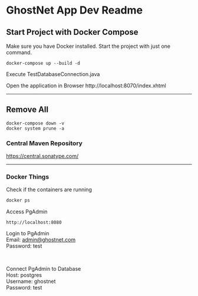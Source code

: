 # GhostNet App Dev Readme

## Start Project with Docker Compose
Make sure you have Docker installed.
Start the project with just one command.
```
docker-compose up --build -d
```

Execute TestDatabaseConnection.java

Open the application in Browser
http://localhost:8070/index.xhtml

---

## Remove All
```
docker-compose down -v
docker system prune -a
```


### Central Maven Repository
https://central.sonatype.com/

---

### Docker Things
Check if the containers are running
```bash
docker ps
```

Access PgAdmin
```
http://localhost:8080
```
Login to PgAdmin <br>
Email: admin@ghostnet.com <br>
Password: test <br>

<br>

Connect PgAdmin to Database <br>
Host: postgres <br>
Username: ghostnet <br>
Password: test <br>






